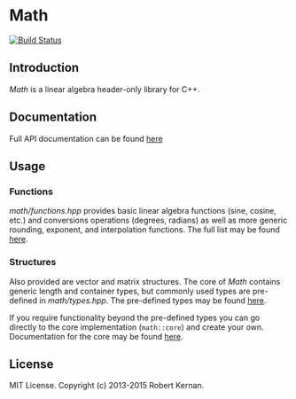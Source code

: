 # Math
[![Build Status](https://travis-ci.org/kernan/math.svg?branch=master)](https://travis-ci.org/kernan/math)

## Introduction

*Math* is a linear algebra header-only library for C++.

## Documentation

Full API documentation can be found [here](http://kernan.github.io/math/)

## Usage

### Functions

_math/functions.hpp_ provides basic linear algebra functions (sine, cosine, etc.)
and conversions operations (degrees, radians) as well as more generic rounding,
exponent, and interpolation functions. The full list may be found
[here](http://kernan.github.io/math/functions_8hpp.html).

### Structures

Also provided are vector and matrix structures. The core of *Math* contains
generic length and container types, but commonly used types are pre-defined in
_math/types.hpp_. The pre-defined types may be found
[here](http://kernan.github.io/math/types_8hpp.html).

If you require functionality beyond the pre-defined types you can go directly to
the core implementation (`math::core`) and create your own. Documentation for
the core may be found
[here](http://kernan.github.io/math/namespacemath_1_1core.html).

## License

MIT License. Copyright (c) 2013-2015 Robert Kernan.
